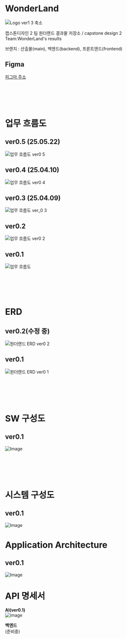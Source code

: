 # WonderLand
![Logo ver1 3 축소](https://github.com/user-attachments/assets/7e46480b-4390-405e-8d09-5d9f8a54ad8b)


캡스톤디자인 2 팀 원더랜드 결과물 저장소 / capstone design 2 Team:WonderLand's results

브랜치 : 산출물(main), 백엔드(backend), 프론트엔드(frontend)
## Figma
[피그마 주소](https://www.figma.com/design/u6YK03mZF5mum4Gvrbcv9v/WonderLand?node-id=0-1&t=JByndxUTiUFZwHn8-1)

<br><br><br><br>

# 업무 흐름도
## ver0.5 (25.05.22)
![업무 흐름도 ver0 5](https://github.com/user-attachments/assets/c801ae55-c1d5-4ff2-866a-a78cf6263b5b)

## ver0.4 (25.04.10)
![업무 흐름도 ver0 4](https://github.com/user-attachments/assets/fd1c5bf5-265f-4028-b390-e7ecc0d7d9f2)

## ver0.3 (25.04.09)
![업무 흐름도 ver_0 3](https://github.com/user-attachments/assets/532d4963-2b67-4a27-9213-b3ae0bbc1685)

## ver0.2
![업무 흐름도 ver0 2](https://github.com/user-attachments/assets/7df790f2-eaed-4560-8f26-98f67e9efc40)

## ver0.1
![업무 흐름도](https://github.com/user-attachments/assets/f889125c-a275-4b6f-a57f-b067849ea54f)

<br><br><br><br>

# ERD

## ver0.2(수정 중)
![원더랜드 ERD ver0 2](https://github.com/user-attachments/assets/ea5a864a-2b0a-4b8a-a8ea-287accd866cc)

## ver0.1
![원더랜드 ERD ver0 1](https://github.com/user-attachments/assets/c9d715d6-299e-425d-a399-3a18b845af11)


<br><br><br><br>

# SW 구성도
## ver0.1
![Image](https://github.com/user-attachments/assets/113ea6b5-a4c8-459c-a46c-2c12c437a7ca)

<br><br><br><br>

# 시스템 구성도
## ver0.1
![Image](https://github.com/user-attachments/assets/9396f321-3a33-49ef-a8c9-7187bf388353)

# Application Architecture
## ver0.1
![Image](https://github.com/user-attachments/assets/6b2351ac-be5c-4f6c-9730-268d79a8acb1)



# API 명세서  
**AI(ver0.1)**  
![image](https://github.com/user-attachments/assets/2836fa26-15ed-4b9e-9e48-fee694c8aa0f)  
  
**백엔드**  
(준비중)  
